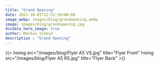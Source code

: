 ```yaml
---
title: "Grand Opening"
date: 2021-10-01T12:52:36+06:00
image_webp: images/blog/grandopening.webp
image: images/blog/grandopening.jpg
disable_hero_image: true
author: Markus Schmid
description : "Grand Opening"
---
```


{{< hsimg src="/images/blog/Flyer A5 VS.jpg" title="Flyer Front" hsimg src="/images/blog/Flyer A5 RS.jpg" title="Flyer Back" >}}

